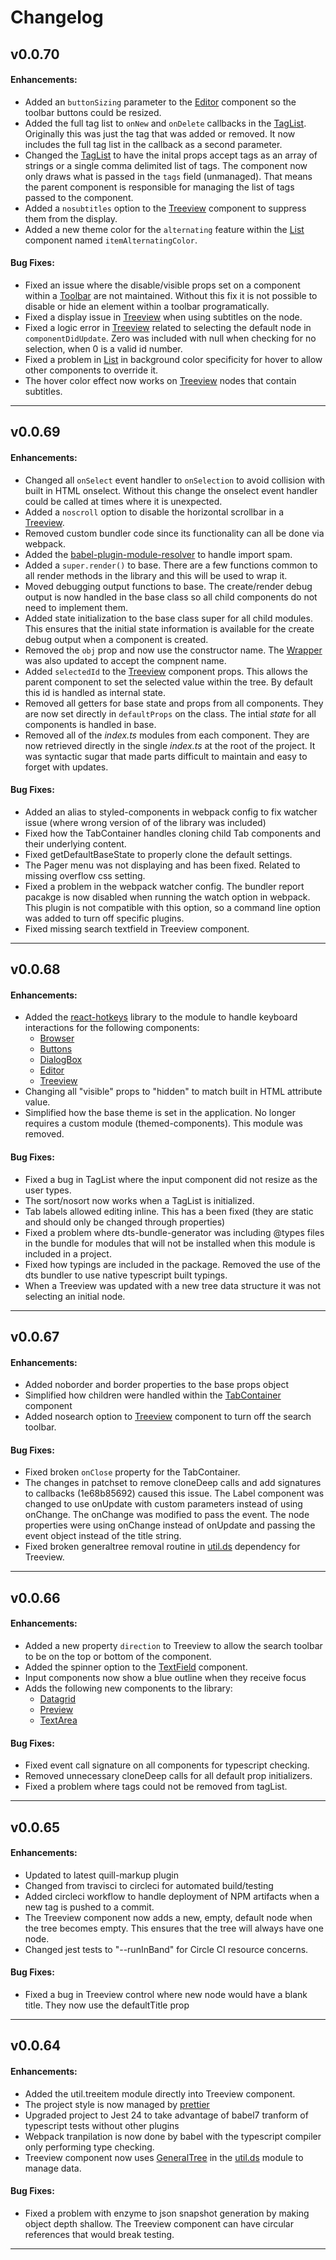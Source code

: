 # Changelog

## v0.0.70
#### Enhancements:

- Added an `buttonSizing` parameter to the [Editor](https://github.com/jmquigley/gadgets/blob/master/docs/lib/editor/Editor.md) component so the toolbar buttons could be resized.
- Added the full tag list to `onNew` and `onDelete` callbacks in the [TagList](https://github.com/jmquigley/gadgets/blob/master/docs/lib/tagList/TagList.md).  Originally this was just the tag that was added or removed.  It now includes the full tag list in the callback as a second parameter.
- Changed the [TagList](https://github.com/jmquigley/gadgets/blob/master/docs/lib/tagList/TagList.md) to have the inital props accept tags as an array of strings or a single comma delimited list of tags.  The component now only draws what is passed in the `tags` field (unmanaged).  That means the parent component is responsible for managing the list of tags passed to the component.
- Added a `nosubtitles` option to the [Treeview](https://github.com/jmquigley/gadgets/blob/master/docs/lib/treeview/Treeview.md) component to suppress them from the display.
- Added a new theme color for the `alternating` feature within the [List](https://github.com/jmquigley/gadgets/blob/master/docs/lib/list/List.md) component named `itemAlternatingColor`.

#### Bug Fixes:

- Fixed an issue where the disable/visible props set on a component within a [Toolbar](https://github.com/jmquigley/gadgets/blob/master/docs/lib/toolbar/Toolbar.md) are not maintained.  Without this fix it is not possible to disable or hide an element within a toolbar programatically.
- Fixed a display issue in [Treeview](https://github.com/jmquigley/gadgets/blob/master/docs/lib/treeview/Treeview.md) when using subtitles on the node.
- Fixed a logic error in [Treeview](https://github.com/jmquigley/gadgets/blob/master/docs/lib/treeview/Treeview.md) related to selecting the default node in `componentDidUpdate`.  Zero was included with null when checking for no selection, when 0 is a valid id number.
- Fixed a problem in [List](https://github.com/jmquigley/gadgets/blob/master/docs/lib/list/List.md) in background color specificity for hover to allow other components to override it.
- The hover color effect now works on [Treeview](https://github.com/jmquigley/gadgets/blob/master/docs/lib/treeview/Treeview.md) nodes that contain subtitles.

---

## v0.0.69
#### Enhancements:

- Changed all `onSelect` event handler to `onSelection` to avoid collision with built in HTML onselect.  Without this change the onselect event handler could be called at times where it is unexpected.
- Added a `noscroll` option to disable the horizontal scrollbar in a [Treeview](https://github.com/jmquigley/gadgets/blob/master/docs/lib/treeview/Treeview.md).
- Removed custom bundler code since its functionality can all be done via webpack.
- Added the [babel-plugin-module-resolver](https://github.com/tleunen/babel-plugin-module-resolver) to handle import spam.
- Added a `super.render()` to base.  There are a few functions common to all render methods in the library and this will be used to wrap it.
- Moved debugging output functions to base.  The create/render debug output is now handled in the base class so all child components do not need to implement them.
- Added state initialization to the base class super for all child modules.  This ensures that the initial state information is available for the create debug output when a component is created.
- Removed the `obj` prop and now use the constructor name.  The [Wrapper](https://github.com/jmquigley/gadgets/blob/master/docs/lib/shared/wrapper.md) was also updated to accept the compnent name.
- Added `selectedId` to the [Treeview](https://github.com/jmquigley/gadgets/blob/master/docs/lib/treeview/Treeview.md) component props.  This allows the parent component to set the selected value within the tree.  By default this id is handled as internal state.
- Removed all getters for base state and props from all components.  They are now set directly in `defaultProps` on the class.  The intial *state* for all components is handled in base.
- Removed all of the *index.ts* modules from each component.  They are now retrieved directly in the single *index.ts* at the root of the project.  It was syntactic sugar that made parts difficult to maintain and easy to forget with updates.

#### Bug Fixes:

- Added an alias to styled-components in webpack config to fix watcher issue (where wrong version of of the library was included)
- Fixed how the TabContainer handles cloning child Tab components and their underlying content.
- Fixed getDefaultBaseState to properly clone the default settings.
- The Pager menu was not displaying and has been fixed.  Related to missing overflow css setting.
- Fixed a problem in the webpack watcher config.  The bundler report pacakge is now disabled when running the watch option in webpack.  This plugin is not compatible with this option, so a command line option was added to turn off specific plugins.
- Fixed missing search textfield in Treeview component.

---

## v0.0.68
#### Enhancements:

- Added the [react-hotkeys](https://github.com/greena13/react-hotkeys) library to the module to handle keyboard interactions for the following components:
  - [Browser](https://github.com/jmquigley/gadgets/blob/master/docs/lib/browser/Browser.md)
  - [Buttons](https://github.com/jmquigley/gadgets/blob/master/docs/lib/button/Button.md)
  - [DialogBox](https://github.com/jmquigley/gadgets/blob/master/docs/lib/dialogBox/DialogBox.md)
  - [Editor](https://github.com/jmquigley/gadgets/blob/master/docs/lib/editor/Editor.md)
  - [Treeview](https://github.com/jmquigley/gadgets/blob/master/docs/lib/treeview/Treeview.md)
- Changing all "visible" props to "hidden" to match built in HTML attribute value.
- Simplified how the base theme is set in the application.  No longer requires a custom module (themed-components).  This module was removed.

#### Bug Fixes:

- Fixed a bug in TagList where the input component did not resize as the user types.
- The sort/nosort now works when a TagList is initialized.
- Tab labels allowed editing inline.  This has a been fixed (they are static and should only be changed through properties)
- Fixed a problem where dts-bundle-generator was including @types files in the bundle for modules that will not be installed when this module is included in a project.
- Fixed how typings are included in the package.  Removed the use of the dts bundler to use native typescript built typings.
- When a Treeview was updated with a new tree data structure it was not selecting an initial node.

---

## v0.0.67
#### Enhancements:

- Added noborder and border properties to the base props object
- Simplified how children were handled within the [TabContainer](https://github.com/jmquigley/gadgets/blob/master/docs/lib/tabs/TabContainer.md) component
- Added nosearch option to [Treeview](https://github.com/jmquigley/gadgets/blob/master/docs/lib/treeview/Treeview.md) component to turn off the search toolbar.

#### Bug Fixes:

- Fixed broken `onClose` property for the TabContainer.
- The changes in patchset to remove cloneDeep calls and add signatures to callbacks (1e68b85692) caused this issue.  The Label component was changed to use onUpdate with custom parameters instead of using onChange.  The onChange was modified to pass the event.  The node properties were using onChange instead of onUpdate and passing the event object instead of the title string.
- Fixed broken generaltree removal routine in [util.ds](https://github.com/jmquigley/util.ds) dependency for Treeview.

---

## v0.0.66
#### Enhancements:

- Added a new property `direction` to Treeview to allow the search toolbar to be on the top or bottom of the component.
- Added the spinner option to the [TextField](https://github.com/jmquigley/gadgets/blob/master/docs/lib/textField/TextField.md) component.
- Input components now show a blue outline when they receive focus
- Adds the following new components to the library:
  - [Datagrid](https://github.com/jmquigley/gadgets/blob/master/docs/lib/datagrid/Datagrid.md)
  - [Preview](https://github.com/jmquigley/gadgets/blob/master/docs/lib/preview/Preview.md)
  - [TextArea](https://github.com/jmquigley/gadgets/blob/master/docs/lib/textArea/TextArea.md)

#### Bug Fixes:

- Fixed event call signature on all components for typescript checking.
- Removed unnecessary cloneDeep calls for all default prop initializers.
- Fixed a problem where tags could not be removed from tagList.

---

## v0.0.65
#### Enhancements:

- Updated to latest quill-markup plugin
- Changed from travisci to circleci for automated build/testing
- Added circleci workflow to handle deployment of NPM artifacts when a new tag is pushed to a commit.
- The Treeview component now adds a new, empty, default node when the tree becomes empty.  This ensures that the tree will always have one node.
- Changed jest tests to "--runInBand" for Circle CI resource concerns.

#### Bug Fixes:

- Fixed a bug in Treeview control where new node would have a blank title.  They now use the defaultTitle prop

---

## v0.0.64
#### Enhancements:

- Added the util.treeitem module directly into Treeview component.
- The project style is now managed by [prettier](https://prettier.io/)
- Upgraded project to Jest 24 to take advantage of babel7 tranform of typescript tests without other plugins
- Webpack tranpilation is now done by babel with the typescript compiler only performing type checking.
- Treeview component now uses [GeneralTree](https://github.com/jmquigley/util.ds/blob/master/docs/lib/generaltree.md) in the [util.ds](https://github.com/jmquigley/util.ds) module to manage data.

#### Bug Fixes:

- Fixed a problem with enzyme to json snapshot generation by making object depth shallow.  The Treeview component can have circular references that would break testing.

---
